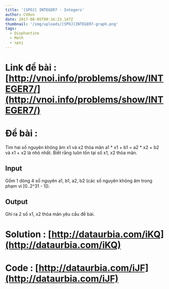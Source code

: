 ```yaml
---
title: '[SPOJ] INTEGER7 - Integers'
author: CVHvn
date: 2017-08-05T09:34:23.147Z
thumbnail: '/img/uploads/[SPOJ]INTEGER7-graph.png'
tags:
  - Diophantine
  - Math
  - spoj
---
```

# Link đề bài : [http://vnoi.info/problems/show/INTEGER7/](http://vnoi.info/problems/show/INTEGER7/)

# Đề bài :
Tìm hai số nguyên không âm x1 và x2 thỏa mãn a1 * x1 + b1 = a2 * x2 + b2 và x1 + x2 là nhỏ nhất. Biết rằng luôn tồn tại số x1, x2 thỏa mãn.

## Input
Gồm 1 dòng 4 số nguyên a1, b1, a2, b2 (các số nguyên không âm trong phạm vi [0..2^31 - 1]).

## Output
Ghi ra 2 số x1, x2 thỏa mãn yêu cầu đề bài.

# Solution : [http://dataurbia.com/iKQ](http://dataurbia.com/iKQ)

# Code : [http://dataurbia.com/iJF](http://dataurbia.com/iJF)


